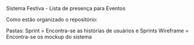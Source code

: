 Sistema Festiva - Lista de presença para Eventos



Como estão organizado o repositório:

Pastas:
Sprint    = Encontra-se as histórias de usuários e Sprints
Wireframe = Encontra-se os mockup do sistema



